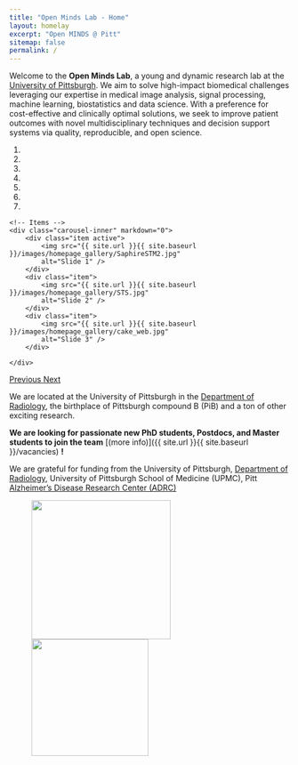 ```yaml
---
title: "Open Minds Lab - Home"
layout: homelay
excerpt: "Open MINDS @ Pitt"
sitemap: false
permalink: /
---
```


Welcome to the **Open Minds Lab**, a young and dynamic research lab at the [University of Pittsburgh](http://www.pitt.edu). We aim to solve high-impact biomedical challenges leveraging our expertise in medical image analysis, signal processing, machine learning, biostatistics and data science. With a preference for cost-effective and clinically optimal solutions, we seek to improve patient outcomes with novel multidisciplinary techniques and decision support systems via quality, reproducible, and open science.


<div markdown="0" id="carousel" class="carousel slide" data-ride="carousel" data-interval="5000" data-pause="hover" >
    <!-- Menu -->
    <ol class="carousel-indicators">
        <li data-target="#carousel" data-slide-to="0" class="active"></li>
        <li data-target="#carousel" data-slide-to="1"></li>
        <li data-target="#carousel" data-slide-to="2"></li>
        <li data-target="#carousel" data-slide-to="3"></li>
        <li data-target="#carousel" data-slide-to="4"></li>
        <li data-target="#carousel" data-slide-to="5"></li>
        <li data-target="#carousel" data-slide-to="6"></li>
    </ol>

    <!-- Items -->
    <div class="carousel-inner" markdown="0">
        <div class="item active">
            <img src="{{ site.url }}{{ site.baseurl }}/images/homepage_gallery/SaphireSTM2.jpg"
            alt="Slide 1" />
        </div>
        <div class="item">
            <img src="{{ site.url }}{{ site.baseurl }}/images/homepage_gallery/STS.jpg"
            alt="Slide 2" />
        </div>
        <div class="item">
            <img src="{{ site.url }}{{ site.baseurl }}/images/homepage_gallery/cake_web.jpg"
            alt="Slide 3" />
        </div>
<!--         <div class="item"> -->
<!--             <img src="{{ site.url }}{{ site.baseurl }}/images/homepage_gallery/logos.jpg" alt="Slide 4" /> -->
<!--         </div> -->
<!--         <div class="item"> -->
<!--             <img src="{{ site.url }}{{ site.baseurl }}/images/homepage_gallery/NoiseCover2.jpg" alt="Slide 5" /> -->
<!--         </div> -->
<!--         <div class="item"> -->
<!--             <img src="{{ site.url }}{{ site.baseurl }}/images/homepage_gallery/SmartTipSide.jpg" alt="Slide 6" /> -->
<!--         </div>        -->
<!--          <div class="item"> -->
<!--             <img src="{{ site.url }}{{ site.baseurl }}/images/homepage_gallery/lab.jpg" alt="Slide 7" /> -->
<!--         </div> -->
    </div>
  <a class="left carousel-control" href="#carousel" role="button" data-slide="prev">
    <span class="glyphicon glyphicon-chevron-left" aria-hidden="true"></span>
    <span class="sr-only">Previous</span>
  </a>
  <a class="right carousel-control" href="#carousel" role="button" data-slide="next">
    <span class="glyphicon glyphicon-chevron-right" aria-hidden="true"></span>
    <span class="sr-only">Next</span>
  </a>
</div>


We are located at the University of Pittsburgh in the [Department of Radiology](http://www.rad.pitt.edu), the birthplace of Pittsburgh compound B (PiB) and a ton of other exciting research.

 **We are  looking for passionate new PhD students, Postdocs, and Master students to join the team** [(more info)]({{ site.url }}{{ site.baseurl }}/vacancies) **!**


We are grateful for funding from the University of Pittsburgh, [Department of Radiology](http://www.rad.pitt.edu), University of Pittsburgh School of Medicine (UPMC), Pitt [Alzheimer’s Disease Research Center (ADRC)](https://www.adrc.pitt.edu)

<figure class="fourth">
  <img src="{{ site.url }}{{ site.baseurl }}/images/logos/pitt_logo.png" style="width: 250px">
  <img src="{{ site.url }}{{ site.baseurl }}/images/logos/logo_nih_ADRC.jpg" style="width: 210px">
</figure>
